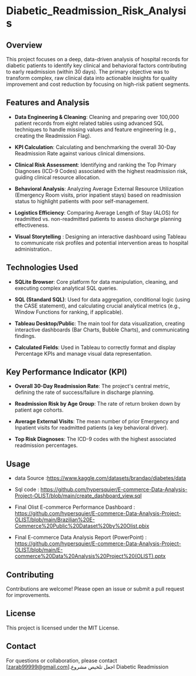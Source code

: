 # Diabetic_Readmission_Risk_Analysis

## Overview

This project focuses on a deep, data-driven analysis of hospital records for diabetic patients to identify key clinical and behavioral factors contributing to early readmission (within 30 days). The primary objective was to transform complex, raw clinical data into actionable insights for quality improvement and cost reduction by focusing on high-risk patient segments.
## Features and Analysis

- **Data Engineering & Cleaning**: Cleaning and preparing over 100,000 patient records from eight related tables using advanced SQL techniques to handle missing values and feature engineering (e.g., creating the Readmission Flag).

- **KPI Calculation**: Calculating and benchmarking the overall 30-Day Readmission Rate against various clinical dimensions.
- **Clinical Risk Assessment**: Identifying and ranking the Top Primary Diagnoses (ICD-9 Codes) associated with the highest readmission risk, guiding clinical resource allocation.
- **Behavioral Analysis**: Analyzing Average External Resource Utilization (Emergency Room visits, prior inpatient stays) based on readmission status to highlight patients with poor self-management.
- **Logistics Efficiency**: Comparing Average Length of Stay (ALOS) for readmitted vs. non-readmitted patients to assess discharge planning effectiveness.
- **Visual Storytelling** : Designing an interactive dashboard using Tableau to communicate risk profiles and potential intervention areas to hospital administration..



## Technologies Used

- **SQLite Browser**: Core platform for data manipulation, cleaning, and executing complex analytical SQL queries.

- **SQL (Standard SQL)**: Used for data aggregation, conditional logic (using the CASE statement), and calculating crucial analytical metrics (e.g., Window Functions for ranking, if applicable).

- **Tableau Desktop/Public**: The main tool for data visualization, creating interactive dashboards (Bar Charts, Bubble Charts), and communicating findings.

- **Calculated Fields**: Used in Tableau to correctly format and display Percentage KPIs and manage visual data representation.



## Key Performance Indicator (KPI)

- **Overall 30-Day Readmission Rate**: The project's central metric, defining the rate of success/failure in discharge planning.

- **Readmission Risk by Age Group**: The rate of return broken down by patient age cohorts.

- **Average External Visits**: The mean number of prior Emergency and Inpatient visits for readmitted patients (a key behavioral driver).

- **Top Risk Diagnoses**: The ICD-9 codes with the highest associated readmission percentages.

## Usage

- data Source :https://www.kaggle.com/datasets/brandao/diabetes/data
- Sql code : https://github.com/hypersquier/E-commerce-Data-Analysis-Project-OLIST/blob/main/create_dashboard_view.sql

- Final Olist E-commerce Performance Dashboard : https://github.com/hypersquier/E-commerce-Data-Analysis-Project-OLIST/blob/main/Brazilian%20E-Commerce%20Public%20Dataset%20by%20Olist.pbix

- Final E-commerce Data Analysis Report (PowerPoint) : https://github.com/hypersquier/E-commerce-Data-Analysis-Project-OLIST/blob/main/E-commerce%20Data%20Analysis%20Project%20(OLIST).pptx



## Contributing

Contributions are welcome! Please open an issue or submit a pull request for improvements.



## License

This project is licensed under the MIT License.



## Contact

For questions or collaboration, please contact [zarab99999@gmail.com].اجعل تلخيص مشروع Diabetic Readmission 
